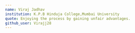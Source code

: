 ```yaml
---
name: Viraj Jadhav
institution: K.P.B Hinduja College,Mumbai University
quote: Enjoying the process by gaining unfair advantages.
github_user: Virajj28
---
```

